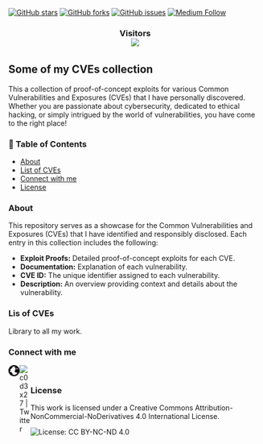 [![GitHub stars](https://img.shields.io/github/stars/c0d3x27/CVEs?style=for-the-badge)](https://github.com/c0d3x27/CVEs/stargazers) [![GitHub forks](https://img.shields.io/github/forks/c0d3x27/CVEs?style=for-the-badge)](https://github.com/c0d3x27/CVEs/fork) [![GitHub issues](https://img.shields.io/github/issues/c0d3x27/CVEs?style=for-the-badge)](https://github.com/c0d3x27/CVEs/issues) [![Medium Follow](https://img.shields.io/badge/Follow-c0d3x27-1DA1F2?logo=medium&style=for-the-badge)](https://medium.com/m/signin?actionUrl=%2F_%2Fapi%2Fsubscriptions%2Fnewsletters%2F99b42b3db59f&operation=register)



<h3><p align="center"> 
  Visitors<br>
  <img src="https://profile-counter.glitch.me/c0d3x27/count.svg" />
</p></h3>

## Some of my CVEs collection

This a collection of proof-of-concept exploits for various Common Vulnerabilities and Exposures (CVEs) that I have personally discovered. Whether you are passionate about cybersecurity, dedicated to ethical hacking, or simply intrigued by the world of vulnerabilities, you have come to the right place!

### 📜 Table of Contents
- [About](#about)
- [List of CVEs](#list-of-cves)
- [Connect with me](#license)
- [License](#connect-with-me)

### About
This repository serves as a showcase for the Common Vulnerabilities and Exposures (CVEs) that I have identified and responsibly disclosed. Each entry in this collection includes the following:

- **Exploit Proofs:** Detailed proof-of-concept exploits for each CVE.
- **Documentation:** Explanation of each vulnerability.
- **CVE ID:** The unique identifier assigned to each vulnerability.
- **Description:** An overview providing context and details about the vulnerability.
  
### Lis of CVEs
<a href="https://github.com/c0d3x27/CVEs/blob/main/README.md" style="text-decoration: none;">Library to all my work</a>.

### Connect with me
[<img align="left" alt="c0d3x27.medium.com/" width="22px" src="https://raw.githubusercontent.com/iconic/open-iconic/master/svg/globe.svg" />][website]
[<img align="left" alt="c0d3x27 | Twitter" width="22px" src="https://cdn.jsdelivr.net/npm/simple-icons@v3/icons/twitter.svg" />][twitter]
<br/>

### License

This work is licensed under a <a href="https://creativecommons.org/licenses/by-nc-nd/4.0/" style="text-decoration: none;">Creative Commons Attribution-NonCommercial-NoDerivatives 4.0 International License</a>.

<a href="https://creativecommons.org/licenses/by-nc-nd/4.0/" style="text-decoration: none;"><img src="https://licensebuttons.net/l/by-nc-nd/4.0/88x31.png" alt="License: CC BY-NC-ND 4.0"></a>

[website]: https://c0d3x27.medium.com
[twitter]: https://twitter.com/c0d3x27

